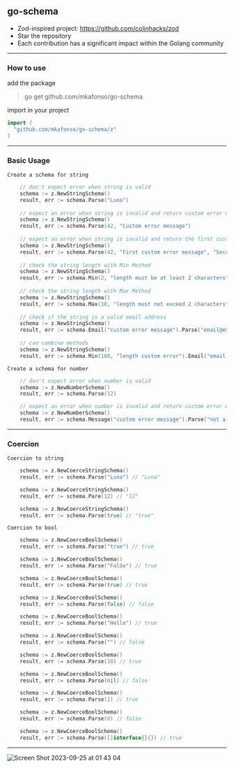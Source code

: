 ## go-schema

- Zod-inspired project: https://github.com/colinhacks/zod
- Star the repository
- Each contribution has a significant impact within the Golang community

---

### How to use

add the package

> go get github.com/mkafonso/go-schema

import in your project

```go
import (
  "github.com/mkafonso/go-schema/z"
)
```

--- 

### Basic Usage

`Create a schema for string`

```go
    // don't expect error when string is valid
    schema := z.NewStringSchema()
    result, err := schema.Parse("Luna")
    
    // expect an error when string is invalid and return custom error message
    schema := z.NewStringSchema()
    result, err := schema.Parse(42, "Custom error message")
    
    // expect an error when string is invalid and return the first custom error message
    schema := z.NewStringSchema()
    result, err := schema.Parse(42, "First custom error message", "Second custom error message")
    
    // check the string length with Min Method
    schema := z.NewStringSchema()
    result, err := schema.Min(2, "length must be at least 2 characters").Parse("Luna")
    
    // check the string length with Max Method
    schema := z.NewStringSchema()
    result, err := schema.Max(10, "length must not exceed 2 characters").Parse("Luna")
    
    // check if the string is a valid email address
    schema := z.NewStringSchema()
    result, err := schema.Email("custom error message").Parse("email@email.com")
    
    // can combine methods
    schema := z.NewStringSchema()
    result, err := schema.Min(100, "length custom error").Email("email error message").Parse("me@there.com")

```

`Create a schema for number`

```go
    // don't expect error when number is valid
    schema := z.NewNumberSchema()
    result, err := schema.Parse(12)

    // expect an error when number is invalid and return custom error message
    schema := z.NewNumberSchema()
    result, err := schema.Message("custom error message").Parse("not a number")
```

---

### Coercion

`Coercion to string`

```go
	schema := z.NewCoerceStringSchema()
	result, err := schema.Parse("Luna") // "Luna"

	schema := z.NewCoerceStringSchema()
	result, err := schema.Pare(12) // "12"

	schema := z.NewCoerceStringSchema()
	result, err := schema.Parse(true) // "true"
```

`Coercion to bool`

```go
	schema := z.NewCoerceBoolSchema()
	result, err := schema.Parse("true") // true

	schema := z.NewCoerceBoolSchema()
	result, err := schema.Parse("FalSe") // true

	schema := z.NewCoerceBoolSchema()
	result, err := schema.Parse(true) // true

	schema := z.NewCoerceBoolSchema()
	result, err := schema.Parse(false) // false

	schema := z.NewCoerceBoolSchema()
	result, err := schema.Parse("Hello") // true

	schema := z.NewCoerceBoolSchema()
	result, err := schema.Parse("") // false

	schema := z.NewCoerceBoolSchema()
	result, err := schema.Parse(10) // true

	schema := z.NewCoerceBoolSchema()
	result, err := schema.Parse(nil) // false

	schema := z.NewCoerceBoolSchema()
	result, err := schema.Parse(1) // true

	schema := z.NewCoerceBoolSchema()
	result, err := schema.Parse(0) // false

	schema := z.NewCoerceBoolSchema()
	result, err := schema.Parse([]interface{}{}) // true
```

---

![Screen Shot 2023-09-25 at 01 43 04](https://github.com/mkafonso/go-schema/assets/73212666/761bdaea-20df-4555-9f97-3f5986b7443d)
